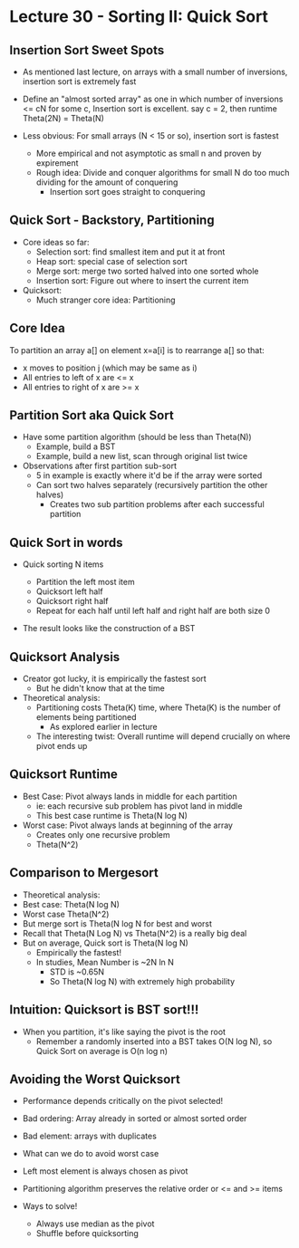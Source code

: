 # Lecture 30 - Sorting II: Quick Sort
## Insertion Sort Sweet Spots
- As mentioned last lecture, on arrays with a small number of inversions, insertion sort is extremely fast
- Define an "almost sorted array" as one in which number of inversions <= cN for some c, Insertion sort is excellent. say c = 2, then runtime Theta(2N) = Theta(N)

- Less obvious: For small arrays (N < 15 or so), insertion sort is fastest
  - More empirical and not asymptotic as small n and proven by expirement
  - Rough idea: Divide and conquer algorithms for small N do too much dividing for the amount of conquering
    - Insertion sort goes straight to conquering

## Quick Sort - Backstory, Partitioning
- Core ideas so far:
  - Selection sort: find smallest item and put it at front
  - Heap sort: special case of selection sort
  - Merge sort: merge two sorted halved into one sorted whole
  - Insertion sort: Figure out where to insert the current item
- Quicksort:
  - Much stranger core idea: Partitioning

## Core Idea
To partition an array a[] on element x=a[i] is to rearrange a[] so that:
- x moves to position j (which may be same as i)
- All entries to left of x are <= x
- All entries to right of x are >= x

## Partition Sort aka Quick Sort
- Have some partition algorithm (should be less than Theta(N))
  - Example, build a BST
  - Example, build a new list, scan through original list twice
- Observations after first partition sub-sort
  - 5 in example is exactly where it'd be if the array were sorted
  - Can sort two halves separately (recursively partition the other halves)
    - Creates two sub partition problems after each successful partition

## Quick Sort in words
- Quick sorting N items
  - Partition the left most item
  - Quicksort left half
  - Quicksort right half
  - Repeat for each half until left half and right half are both size 0

- The result looks like the construction of a BST

## Quicksort Analysis
- Creator got lucky, it is empirically the fastest sort
  - But he didn't know that at the time
- Theoretical analysis:
  - Partitioning costs Theta(K) time, where Theta(K) is the number of elements being partitioned
    - As explored earlier in lecture
  - The interesting twist: Overall runtime will depend crucially on where pivot ends up

## Quicksort Runtime
- Best Case: Pivot always lands in middle for each partition
  - ie: each recursive sub problem has pivot land in middle
  - This best case runtime is Theta(N log N)
- Worst case: Pivot always lands at beginning of the array
  - Creates only one recursive problem
  - Theta(N^2)

## Comparison to Mergesort
- Theoretical analysis:
- Best case: Theta(N log N)
- Worst case Theta(N^2)
- But merge sort is Theta(N log N for best and worst
- Recall that Theta(N Log N) vs Theta(N^2) is a really big deal
- But on average, Quick sort is Theta(N log N)
  - Empirically the fastest!
  - In studies, Mean Number is ~2N ln N
    - STD is ~0.65N
    - So Theta(N log N) with extremely high probability

## Intuition: Quicksort is BST sort!!!
- When you partition, it's like saying the pivot is the root
  - Remember a randomly inserted into a BST takes O(N log N), so Quick Sort on average is O(n log n)

## Avoiding the Worst Quicksort
- Performance depends critically on the pivot selected!
- Bad ordering: Array already in sorted or almost sorted order
- Bad element: arrays with duplicates
- What can we do to avoid worst case
- Left most element is always chosen as pivot
- Partitioning algorithm preserves the relative order or <= and >= items

- Ways to solve!
  - Always use median as the pivot
  - Shuffle before quicksorting
